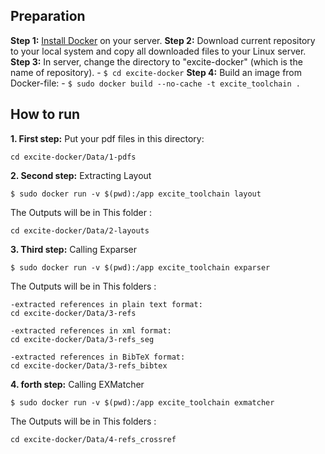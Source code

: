## Preparation
**Step 1:** [Install Docker](https://docs.docker.com/install/linux/docker-ce/ubuntu/#install-docker-ce-1) on your server.
**Step 2:** Download current repository to your local system and copy all downloaded files to your Linux server.
**Step 3:** In server, change the directory to "excite-docker" (which is the name of repository).
    - ```$ cd excite-docker```
**Step 4:** Build an image from Docker-file:
    - ```$ sudo docker build --no-cache -t excite_toolchain .```

## How to run
**1. First step:** Put your pdf files in this directory:
```
cd excite-docker/Data/1-pdfs
```
**2. Second step:** Extracting Layout 
```
$ sudo docker run -v $(pwd):/app excite_toolchain layout
```
The Outputs will be in This folder :
```
cd excite-docker/Data/2-layouts
```
**3. Third step:** Calling Exparser
```
$ sudo docker run -v $(pwd):/app excite_toolchain exparser
```
The Outputs will be in This folders :
```
-extracted references in plain text format:
cd excite-docker/Data/3-refs

-extracted references in xml format:
cd excite-docker/Data/3-refs_seg

-extracted references in BibTeX format: 
cd excite-docker/Data/3-refs_bibtex 
```
**4. forth step:** Calling EXMatcher
```
$ sudo docker run -v $(pwd):/app excite_toolchain exmatcher
```
The Outputs will be in This folders :
```
cd excite-docker/Data/4-refs_crossref
```